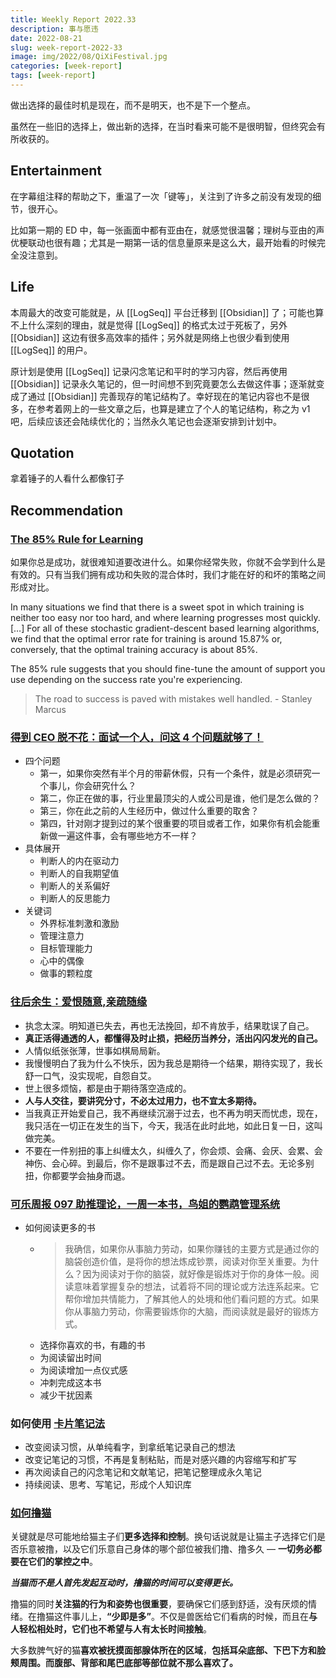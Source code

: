 ```yaml
---
title: Weekly Report 2022.33
description: 事与愿违
date: 2022-08-21
slug: week-report-2022-33
image: img/2022/08/QiXiFestival.jpg
categories: [week-report]
tags: [week-report]
---
```


做出选择的最佳时机是现在，而不是明天，也不是下一个整点。

虽然在一些旧的选择上，做出新的选择，在当时看来可能不是很明智，但终究会有所收获的。

## Entertainment

在字幕组注释的帮助之下，重温了一次「键等」，关注到了许多之前没有发现的细节，很开心。

比如第一期的 ED 中，每一张画面中都有亚由在，就感觉很温馨；理树与亚由的声优梗联动也很有趣；尤其是一期第一话的信息量原来是这么大，最开始看的时候完全没注意到。

## Life

本周最大的改变可能就是，从 [[LogSeq]] 平台迁移到 [[Obsidian]] 了；可能也算不上什么深刻的理由，就是觉得 [[LogSeq]] 的格式太过于死板了，另外 [[Obsidian]] 这边有很多高效率的插件；另外就是网络上也很少看到使用 [[LogSeq]] 的用户。

原计划是使用 [[LogSeq]] 记录闪念笔记和平时的学习内容，然后再使用 [[Obsidian]] 记录永久笔记的，但一时间想不到究竟要怎么去做这件事；逐渐就变成了通过 [[Obsidian]] 完善现存的笔记结构了。幸好现在的笔记内容也不是很多，在参考着网上的一些文章之后，也算是建立了个人的笔记结构，称之为 v1 吧，后续应该还会陆续优化的；当然永久笔记也会逐渐安排到计划中。

## Quotation

拿着锤子的人看什么都像钉子

## Recommendation

### [The 85% Rule for Learning](https://www.scotthyoung.com/blog/2022/07/05/85-percent-rule/)

如果你总是成功，就很难知道要改进什么。如果你经常失败，你就不会学到什么是有效的。只有当我们拥有成功和失败的混合体时，我们才能在好的和坏的策略之间形成对比。

In many situations we find that there is a sweet spot in which training is neither too easy nor too hard, and where learning progresses most quickly. […] For all of these stochastic gradient-descent based learning algorithms, we find that the optimal error rate for training is around 15.87% or, conversely, that the optimal training accuracy is about 85%.

The 85% rule suggests that you should fine-tune the amount of support you use depending on the success rate you're experiencing.

> The road to success is paved with mistakes well handled. - Stanley Marcus

### [得到 CEO 脱不花：面试一个人，问这 4 个问题就够了！](https://mp.weixin.qq.com/s/EIw6J4fVCeQu4IYiWEPVYA)

- 四个问题
  - 第一，如果你突然有半个月的带薪休假，只有一个条件，就是必须研究一个事儿，你会研究什么？
  - 第二，你正在做的事，行业里最顶尖的人或公司是谁，他们是怎么做的？
  - 第三，你在此之前的人生经历中，做过什么重要的取舍？
  - 第四，针对刚才提到过的某个很重要的项目或者工作，如果你有机会能重新做一遍这件事，会有哪些地方不一样？
- 具体展开
  - 判断人的内在驱动力
  - 判断人的自我期望值
  - 判断人的关系偏好
  - 判断人的反思能力
- 关键词
  - 外界标准刺激和激励
  - 管理注意力
  - 目标管理能力
  - 心中的偶像
  - 做事的颗粒度

### [往后余生：爱恨随意,亲疏随缘](https://mp.weixin.qq.com/s/Q-sc6zfLfWjG9Gzi1YyBzQ)

- 执念太深。明知道已失去，再也无法挽回，却不肯放手，结果耽误了自己。
- **真正活得通透的人，都懂得及时止损，把经历当养分，活出闪闪发光的自己。**
- 人情似纸张张薄，世事如棋局局新。
- 我慢慢明白了我为什么不快乐，因为我总是期待一个结果，期待实现了，我长舒一口气，没实现呢，自怨自艾。
- 世上很多烦恼，都是由于期待落空造成的。
- **人与人交往，要讲究分寸，不必太过用力，也不宜太多期待。**
- 当我真正开始爱自己，我不再继续沉溺于过去，也不再为明天而忧虑，现在，我只活在一切正在发生的当下，今天，我活在此时此地，如此日复一日，这叫做完美。
- 不要在一件别扭的事上纠缠太久，纠缠久了，你会烦、会痛、会厌、会累、会神伤、会心碎。到最后，你不是跟事过不去，而是跟自己过不去。无论多别扭，你都要学会抽身而退。

### [可乐周报 097 助推理论，一周一本书，鸟姐的鹦鹉管理系统](http://coke.do/issues/097-1198464)

- 如何阅读更多的书
  - > 我确信，如果你从事脑力劳动，如果你赚钱的主要方式是通过你的脑袋创造价值，是将你的想法炼成钞票，阅读对你至关重要。为什么？因为阅读对于你的脑袋，就好像是锻炼对于你的身体一般。阅读意味着掌握复杂的想法，试着将不同的理论或方法连系起来。它帮你增加共情能力，了解其他人的处境和他们看问题的方式。如果你从事脑力劳动，你需要锻炼你的大脑，而阅读就是最好的锻炼方式。
  - 选择你喜欢的书，有趣的书
  - 为阅读留出时间
  - 为阅读增加一点仪式感
  - 冲刺完成这本书
  - 减少干扰因素

### 如何使用 [卡片笔记法](https://weread.qq.com/web/bookDetail/3d8326d072552e803d87c41)

- 改变阅读习惯，从单纯看字，到拿纸笔记录自己的想法
- 改变记笔记的习惯，不再是复制粘贴，而是对感兴趣的内容缩写和扩写
- 再次阅读自己的闪念笔记和文献笔记，把笔记整理成永久笔记
- 持续阅读、思考、写笔记，形成个人知识库

### [如何撸猫](https://mp.weixin.qq.com/s/-SEPSk9YMVC40HxyyzsDNA)

关键就是尽可能地给猫主子们**更多选择和控制**。换句话说就是让猫主子选择它们是否乐意被撸，以及它们乐意自己身体的哪个部位被我们撸、撸多久 — **一切务必都要在它们的掌控之中**。

_**当猫而不是人首先发起互动时，撸猫的时间可以变得更长。**_

撸猫的同时**关注猫的行为和姿势也很重要**，要确保它们感到舒适，没有厌烦的情绪。在撸猫这件事儿上，**“少即是多”**。不仅是兽医给它们看病的时候，而且在**与人轻松相处时，它们也不希望与人有太长时间接触**。

大多数脾气好的猫**喜欢被抚摸面部腺体所在的区域**，**包括耳朵底部、下巴下方和脸颊周围。而腹部、背部和尾巴底部等部位就不那么喜欢了。**
